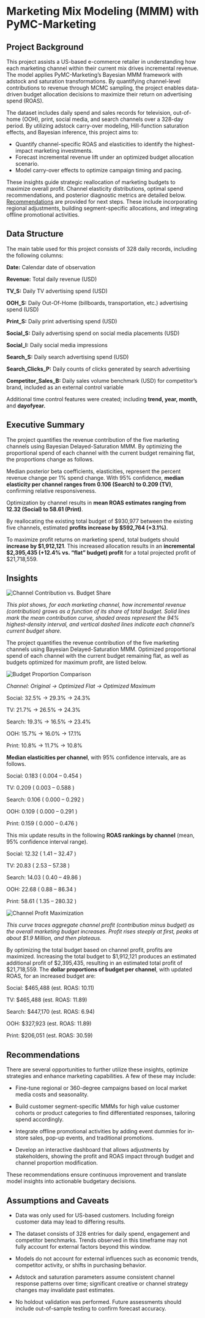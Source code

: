 # Marketing Mix Modeling (MMM) with PyMC-Marketing

## Project Background

This project assists a US-based e-commerce retailer in understanding how each marketing channel within their current mix drives incremental revenue. The model applies PyMC-Marketing’s Bayesian MMM framework with adstock and saturation transformations. By quantifying channel-level contributions to revenue through MCMC sampling, the project enables data-driven budget allocation decisions to maximize their return on advertising spend (ROAS).

The dataset includes daily spend and sales records for television, out-of-home (OOH), print, social media, and search channels over a 328-day period. By utilizing adstock carry-over modeling, Hill-function saturation effects, and Bayesian inference, this project aims to:

-	Quantify channel-specific ROAS and elasticities to identify the highest-impact marketing investments.
-	Forecast incremental revenue lift under an optimized budget allocation scenario.
-	Model carry-over effects to optimize campaign timing and pacing.
  
These insights guide strategic reallocation of marketing budgets to maximize overall profit. Channel elasticity distributions, optimal spend recommendations, and posterior diagnostic metrics are detailed below. [Recommendations](https://github.com/hallie-marshall/ecommerce-mmm?tab=readme-ov-file#recommendations) are provided for next steps. These include incorporating regional adjustments, building segment-specific allocations, and integrating offline promotional activities.

## Data Structure

The main table used for this project consists of 328 daily records, including the following columns:

**Date:** Calendar date of observation

**Revenue:** Total daily revenue (USD)

**TV_S:** Daily TV advertising spend (USD)

**OOH_S:** Daily Out-Of-Home (billboards, transportation, etc.) advertising spend (USD)

**Print_S:** Daily print advertising spend (USD)

**Social_S:** Daily advertising spend on social media placements (USD)

**Social_I:** Daily social media impressions

**Search_S:** Daily search advertising spend (USD)

**Search_Clicks_P:** Daily counts of clicks generated by search advertising

**Competitor_Sales_B:** Daily sales volume benchmark (USD) for competitor’s brand, included as an external control variable

Additional time control features were created; including **trend, year, month,** and **dayofyear.**

## Executive Summary

The project quantifies the revenue contribution of the five marketing channels using Bayesian Delayed-Saturation MMM. By optimizing the proportional spend of each channel with the current budget remaining flat, the proportions change as follows.

Median posterior beta coefficients, elasticities, represent the percent revenue change per 1% spend change. With 95% confidence, **median elasticity per channel ranges from 0.106 (Search) to 0.209 (TV)**, confirming relative responsiveness.

Optimization by channel results in **mean ROAS estimates ranging from 12.32 (Social) to 58.61 (Print)**.

By reallocating the existing total budget of $930,977 between the existing five channels, estimated **profits increase by $592,764 (+3.1%)**. 

To maximize profit returns on marketing spend, total budgets should **increase by $1,912,121**. This increased allocation results in an **incremental $2,395,435 (+12.4% vs. “flat” budget) profit** for a total projected profit of $21,718,559.

## Insights

 ![Channel Contribution vs. Budget Share](mmm_channelcontributionbycost.png)

_This plot shows, for each marketing channel, how incremental revenue (contribution) grows as a function of its share of total budget. Solid lines mark the mean contribution curve, shaded areas represent the 94% highest-density interval, and vertical dashed lines indicate each channel’s current budget share._


The project quantifies the revenue contribution of the five marketing channels using Bayesian Delayed-Saturation MMM. Optimized proportional spend of each channel with the current budget remaining flat, as well as budgets optimized for maximum profit, are listed below.



![Budget Proportion Comparison](mmm_budgetshares.png)

*Channel: Original &rarr; Optimized Flat &rarr; Optimized Maximum*

Social: 32.5% &rarr; 29.3% &rarr; 24.3%

TV: 21.7% &rarr; 26.5% &rarr;  24.3%

Search: 19.3% &rarr; 16.5% &rarr; 23.4%

OOH: 15.7% &rarr; 16.0% &rarr; 17.1%

Print: 10.8% &rarr; 11.7% &rarr; 10.8%



**Median elasticities per channel**, with 95% confidence intervals, are as follows.

Social: 0.183 ( 0.004 – 0.454 )

TV: 0.209 ( 0.003 – 0.588 )

Search: 0.106 ( 0.000 – 0.292 )

OOH: 0.109 ( 0.000 – 0.291 )

Print: 0.159 ( 0.000 – 0.476 )



This mix update results in the following **ROAS rankings by channel** (mean, 95% confidence interval range).

Social: 12.32 ( 1.41 – 32.47 )

TV: 20.83  ( 2.53 – 57.38 )

Search: 14.03  ( 0.40 – 49.86 )

OOH: 22.68  ( 0.88 – 86.34 )

Print: 58.61  ( 1.35 – 280.32 )


![Channel Profit Maximization](mmm_channelprofitbybudget.png)

_This curve traces aggregate channel profit (contribution minus budget) as the overall marketing budget increases. Profit rises steeply at first, peaks at about $1.9 Million, and then plateaus._



By optimizing the total budget based on channel profit, profits are maximized. Increasing the total budget to $1,912,121 produces an estimated additional profit of $2,395,435, resulting in an estimated total profit of $21,718,559. The **dollar proportions of budget per channel**, with updated ROAS, for an increased budget are:

Social: $465,488 (est. ROAS: 10.11)

TV: $465,488 (est. ROAS: 11.89)

Search: $447,170 (est. ROAS: 6.94)

OOH: $327,923 (est. ROAS: 11.89)

Print: $206,051 (est. ROAS: 30.59)



## Recommendations

There are several opportunities to further utilize these insights, optimize strategies and enhance marketing capabilities. A few of these may include:

-	Fine-tune regional or 360-degree campaigns based on local market media costs and seasonality.
  
-	Build customer segment-specific MMMs for high value customer cohorts or product categories to find differentiated responses, tailoring spend accordingly.
  
- Integrate offline promotional activities by adding event dummies for in-store sales, pop-up events, and traditional promotions.
  
-	Develop an interactive dashboard that allows adjustments by stakeholders, showing the profit and ROAS impact through budget and channel proportion modification.

These recommendations ensure continuous improvement and translate model insights into actionable budgetary decisions.



## Assumptions and Caveats

-	Data was only used for US-based customers. Including foreign customer data may lead to differing results.
  
-	The dataset consists of 328 entries for daily spend, engagement and competitor benchmarks. Trends observed in this timeframe may not fully account for external factors beyond this window.
  
-	Models do not account for external influences such as economic trends, competitor activity, or shifts in purchasing behavior.

-	Adstock and saturation parameters assume consistent channel response patterns over time; significant creative or channel strategy changes may invalidate past estimates.
  
-	No holdout validation was performed. Future assessments should include out-of-sample testing to confirm forecast accuracy.



